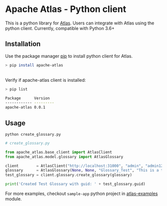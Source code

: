 # Apache Atlas - Python client

This is a python library for [Atlas](http://atlas.apache.org). Users can integrate with Atlas using the python client.
Currently, compatible with Python 3.6+

## Installation

Use the package manager [pip](https://pip.pypa.io/en/stable/) to install python client for Atlas.

```bash
> pip install apache-atlas
```
\
Verify if apache-atlas client is installed:
```bash
> pip list

Package      Version
------------ ---------
apache-atlas 0.0.1
```

## Usage

```python create_glossary.py```
```python
# create_glossary.py

from apache_atlas.base_client import AtlasClient
from apache_atlas.model.glossary import AtlasGlossary

client        = AtlasClient("http://localhost:31000", "admin", "admin123")
glossary      = AtlasGlossary(None, None, "Glossary_Test", "This is a test Glossary")
test_glossary = client.glossary.create_glossary(glossary)

print('Created Test Glossary with guid: ' + test_glossary.guid)
```
For more examples, checkout `sample-app` python  project in [atlas-examples](https://github.com/apache/atlas/tree/master/atlas-examples/sample-app/src/main/python) module.